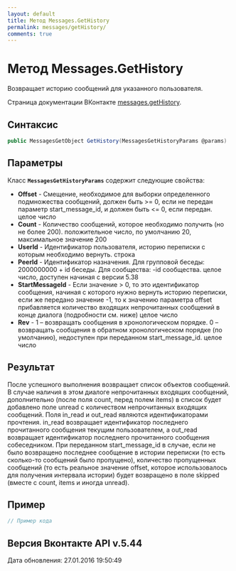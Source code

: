 ```yaml
---
layout: default
title: Метод Messages.GetHistory
permalink: messages/getHistory/
comments: true
---
```

# Метод Messages.GetHistory
Возвращает историю сообщений для указанного пользователя.

Страница документации ВКонтакте [messages.getHistory](https://vk.com/dev/messages.getHistory).

## Синтаксис
``` csharp
public MessagesGetObject GetHistory(MessagesGetHistoryParams @params)
```

## Параметры
Класс **`MessagesGetHistoryParams`** содержит следующие свойства:

+ **Offset** - Смещение, необходимое для выборки определенного подмножества сообщений, должен быть &gt;= 0, если не передан параметр start_message_id, и должен быть &lt;= 0, если передан. целое число
+ **Count** - Количество сообщений, которое необходимо получить (но не более 200). положительное число, по умолчанию 20, максимальное значение 200
+ **UserId** - Идентификатор пользователя, историю переписки с которым необходимо вернуть. строка
+ **PeerId** - Идентификатор назначения. 
Для групповой беседы: 
2000000000 + id беседы. 
Для сообщества: 
-id сообщества. 
 целое число, доступен начиная с версии 5.38
+ **StartMessageId** - Если значение &gt; 0, то это идентификатор сообщения, начиная с которого нужно вернуть историю переписки, если же передано значение -1, то к значению параметра offset прибавляется количество входящих непрочитанных сообщений в конце диалога (подробности см. ниже) целое число
+ **Rev** - 1 – возвращать сообщения в хронологическом порядке. 0 – возвращать сообщения в обратном хронологическом порядке (по умолчанию), недоступен при переданном start_message_id. целое число

## Результат
После успешного выполнения возвращает список объектов сообщений. 
В случае наличия в этом диалоге непрочитанных входящих сообщений, дополнительно (после поля count, перед полем items) в список будет добавлено поле unread с количеством непрочитанных входящих сообщений. 
Поля in_read и out_read являются идентификаторами прочтения. in_read возвращает идентификатор последнего прочитанного сообщения текущим пользователем, а out_read возвращает идентификатор последнего прочитанного сообщения собеседником. 
При переданном start_message_id в случае, если не было возвращено последнее сообщение в истории переписки (то есть сколько-то сообщений было пропущено), количество пропущенных сообщений (то есть реальное значение offset, которое использовалось для получения интервала истории) будет возвращено в поле skipped (вместе с count, items и иногда unread).

## Пример
``` csharp
// Пример кода
```

## Версия Вконтакте API v.5.44
Дата обновления: 27.01.2016 19:50:49
